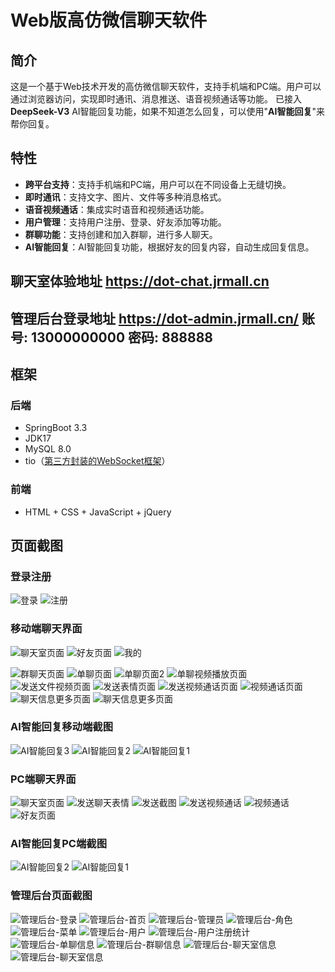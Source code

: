 # Web版高仿微信聊天软件

## 简介

这是一个基于Web技术开发的高仿微信聊天软件，支持手机端和PC端。用户可以通过浏览器访问，实现即时通讯、消息推送、语音视频通话等功能。
已接入 **DeepSeek-V3** AI智能回复功能，如果不知道怎么回复，可以使用"**AI智能回复**"来帮你回复。

## 特性

- **跨平台支持**：支持手机端和PC端，用户可以在不同设备上无缝切换。
- **即时通讯**：支持文字、图片、文件等多种消息格式。
- **语音视频通话**：集成实时语音和视频通话功能。
- **用户管理**：支持用户注册、登录、好友添加等功能。
- **群聊功能**：支持创建和加入群聊，进行多人聊天。
- **AI智能回复**：AI智能回复功能，根据好友的回复内容，自动生成回复信息。

## 聊天室体验地址  https://dot-chat.jrmall.cn
## 管理后台登录地址  https://dot-admin.jrmall.cn/ 账号: 13000000000 密码: 888888

## 框架

### 后端

- SpringBoot 3.3
- JDK17
- MySQL 8.0
- tio（[第三方封装的WebSocket框架](https://gitee.com/tywo45/t-io)）

### 前端

- HTML + CSS + JavaScript + jQuery

## 页面截图

### 登录注册
![登录](screenshot/login.png)
![注册](screenshot/register.png)

### 移动端聊天界面

![聊天室页面](screenshot/chatroom.png)
![好友页面](screenshot/friends.png)
![我的](screenshot/my.png)

![群聊天页面](screenshot/msg-group.png)
![单聊页面](screenshot/msg-s.png)
![单聊页面2](screenshot/msg-s2.png)
![单聊视频播放页面](screenshot/msg-video-play.png)
![发送文件视频页面](screenshot/msg-send-file.png)
![发送表情页面](screenshot/msg-send-emoji.png)
![发送视频通话页面](screenshot/msg-send-video.png)
![视频通话页面](screenshot/msg-video-call.png)
![聊天信息更多页面](screenshot/msg-more.png)
![聊天信息更多页面](screenshot/msg-group-more.png)
### AI智能回复移动端截图
![AI智能回复3](screenshot/msg-ai-3.jpg)
![AI智能回复2](screenshot/msg-ai-2.jpg)
![AI智能回复1](screenshot/msg-ai-1.jpg)

### PC端聊天界面
![聊天室页面](screenshot/pc-chatroom.png)
![发送聊天表情](screenshot/pc-msg-send-emoji.png)
![发送截图](screenshot/pc-msg-send-screenshot.png)
![发送视频通话](screenshot/pc-msg-send-video-call.png)
![视频通话](screenshot/pc-msg-video-call.png)
![好友页面](screenshot/pc-friends.png)

### AI智能回复PC端截图
![AI智能回复2](screenshot/pc-msg-ai-2.jpg)
![AI智能回复1](screenshot/pc-msg-ai-1.jpg)


### 管理后台页面截图
![管理后台-登录](screenshot/admin-login.jpg)
![管理后台-首页](screenshot/admin-index.jpg)
![管理后台-管理员](screenshot/admin-admin.jpg)
![管理后台-角色](screenshot/admin-role.jpg)
![管理后台-菜单](screenshot/admin-menu.jpg)
![管理后台-用户](screenshot/admin-user.jpg)
![管理后台-用户注册统计](screenshot/admin-user-count.jpg)
![管理后台-单聊信息](screenshot/admin-msg-single.jpg)
![管理后台-群聊信息](screenshot/admin-msg-group.jpg)
![管理后台-聊天室信息](screenshot/admin-msg-pic-big.jpg)
![管理后台-聊天室信息](screenshot/admin-tag-close.jpg)